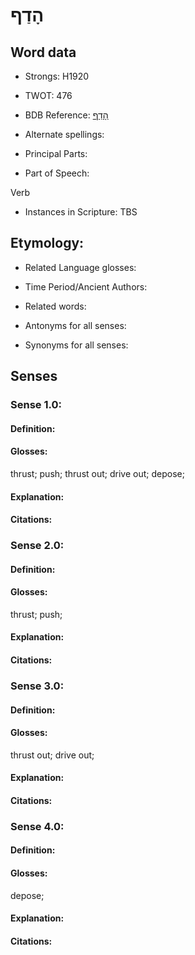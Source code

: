 # הָדַף

<!-- Status: S2="NeedsEdits" -->
<!-- Lexica used for edits:   -->

## Word data

* Strongs: H1920

* TWOT: 476

* BDB Reference: [הָדַף](rc://en/bdb/dict/e.ar.aa)

* Alternate spellings:

* Principal Parts:

* Part of Speech:

Verb

* Instances in Scripture: TBS

## Etymology:

* Related Language glosses:

* Time Period/Ancient Authors:

* Related words:

* Antonyms for all senses:

* Synonyms for all senses:

## Senses

### Sense 1.0:

#### Definition:

#### Glosses:

thrust; push; thrust out; drive out; depose; 

#### Explanation:

#### Citations:



### Sense 2.0:

#### Definition:

#### Glosses:

thrust; push; 

#### Explanation:

#### Citations:



### Sense 3.0:

#### Definition:

#### Glosses:

thrust out; drive out; 

#### Explanation:

#### Citations:



### Sense 4.0:

#### Definition:

#### Glosses:

depose; 

#### Explanation:

#### Citations:



